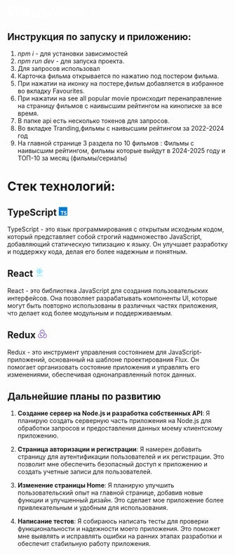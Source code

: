 # <a href=https://tomilindmitry.github.io/films style="color: white;">Watch.Movie</a>
## Инструкция по запуску и приложению:
1. *npm i* - для установки зависимостей
2. *npm run dev* - для запуска проекта.
3. Для запросов использовал <a href = https://api.kinopoisk.dev/documentation style="color: white;">Api </a>
4. Карточка фильма открывается по нажатию под постером фильма.
5. При нажатии на иконку на постере,фильм добавляется в избранное во вкладку Favourites.
6. При нажатии на see all popular movie происходит перенаправление на страницу фильмов с наивысшим рейтингом на кинописке за все время.
7. В папке api есть несколько токенов для запросов.
8. Во вкладке Tranding,фильмы с наивысшим рейтингом за 2022-2024 год
9. На главной странице 3 раздела по 10 фильмов : Фильмы с наивысшим рейтингом, фильмы которые выйдут в 2024-2025 году и ТОП-10 за месяц (фильмы/сериалы)


# Стек технологий:

## TypeScript   <img src="https://github.com/devicons/devicon/blob/master/icons/typescript/typescript-original.svg" title="TS" alt="TS" width="20" height="20"/>&nbsp;

TypeScript - это язык программирования с открытым исходным кодом, который представляет собой строгий надмножество JavaScript, добавляющий статическую типизацию к языку. Он улучшает разработку и поддержку кода, делая его более надежным и понятным.

## React <img src="https://raw.githubusercontent.com/devicons/devicon/55609aa5bd817ff167afce0d965585c92040787a/icons/react/react-original-wordmark.svg" title="React" width="20" height="20"/>

React - это библиотека JavaScript для создания пользовательских интерфейсов. Она позволяет разрабатывать компоненты UI, которые могут быть повторно использованы в различных частях приложения, что делает код более модульным и поддерживаемым.

## Redux   <img src="https://github.com/devicons/devicon/blob/master/icons/redux/redux-original.svg" title="Redux" alt="Redux " width="20" height="20"/>&nbsp;

Redux - это инструмент управления состоянием для JavaScript-приложений, основанный на шаблоне проектирования Flux. Он помогает организовать состояние приложения и управлять его изменениями, обеспечивая однонаправленный поток данных.

## Дальнейшие планы по развитию

1. **Создание сервер на Node.js и разработка собственных API**: Я планирую создать серверную часть приложения на Node.js для обработки запросов и предоставления данных моему клиентскому приложению.

2. **Страница авторизации и регистрации**: Я намерен добавить страницу для аутентификации пользователей и их регистрации. Это позволит мне обеспечить безопасный доступ к приложению и создать учетные записи для пользователей.

3. **Изменение страницы Home**: Я планирую улучшить пользовательский опыт на главной странице, добавив новые функции и улучшенный дизайн. Это сделает мое приложение более привлекательным и удобным для использования.

4. **Написание тестов**: Я собираюсь написать тесты для проверки функциональности и надежности моего приложения. Это поможет мне выявлять и исправлять ошибки на ранних этапах разработки и обеспечит стабильную работу приложения.
